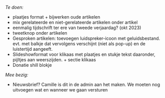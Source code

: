 *Te doen:*

- plaatjes format + bijwerken oude artikelen
- mix gerelateerde en niet-gerelateerde artikelen onder artikel
- eenmalig tijdschrift ter ere van tweede verjaardag? (okt 2023)
- tweetknop onder artikelen
- Gesproken artikelen: toevoegen luidspreker-icoon met geluidsbestand. evt. met balkje dat vervolgens verschijnt (niet als pop-up) en de luistertijd aangeeft.
- Slideshowformat voor klikaas met plaatjes en stukje tekst daaronder, pijltjes aan weerszijden. + sectie klikaas
- Donatie shill blokje


*Mee bezig:*

- Nieuwsbrief? Camille is dit in de admin aan het maken. We moeten nog uitvoegen wat en wanneer we gaan versturen
